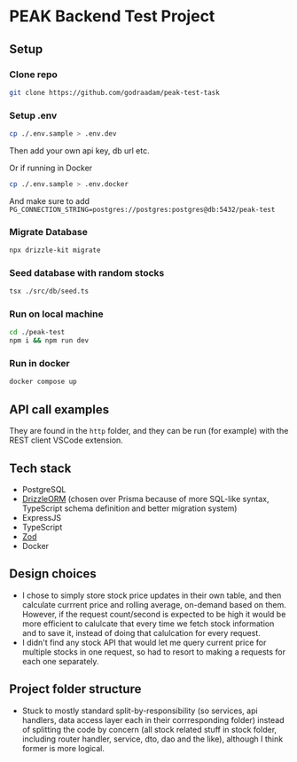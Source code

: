 # PEAK Backend Test Project

## Setup

### Clone repo

```sh
git clone https://github.com/godraadam/peak-test-task
```

### Setup .env

```sh
cp ./.env.sample > .env.dev
```

Then add your own api key, db url etc.

Or if running in Docker

```sh
cp ./.env.sample > .env.docker
```

And make sure to add `PG_CONNECTION_STRING=postgres://postgres:postgres@db:5432/peak-test`

### Migrate Database

```sh
npx drizzle-kit migrate
```

### Seed database with random stocks

```sh
tsx ./src/db/seed.ts
```

### Run on local machine

```sh
cd ./peak-test
npm i && npm run dev
```

### Run in docker

```sh
docker compose up
```

## API call examples

They are found in the `http` folder, and they can be run (for example) with the REST client VSCode extension.

## Tech stack

- PostgreSQL
- [DrizzleORM](https://orm.drizzle.team/) (chosen over Prisma because of more SQL-like syntax, TypeScript schema definition and better migration system)
- ExpressJS
- TypeScript
- [Zod](https://zod.dev/)
- Docker

## Design choices

- I chose to simply store stock price updates in their own table, and then calculate currrent price and rolling average, on-demand based on them. However, if the request count/second is expected to be high it would be more efficient to calulcate that every time we fetch stock information and to save it, instead of doing that calulcation for every request.
- I didn't find any stock API that would let me query current price for multiple stocks in one request, so had to resort to making a requests for each one separately.

## Project folder structure

- Stuck to mostly standard split-by-responsibility (so services, api handlers, data access layer each in their corrresponding folder) instead of splitting the code by concern (all stock related stuff in stock folder, including router handler, service, dto, dao and the like), although I think former is more logical.


